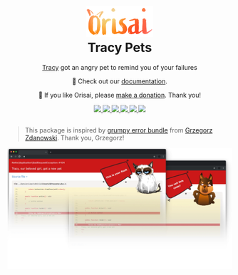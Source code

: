 <h1 align="center">
	<img src="https://github.com/orisai/.github/blob/main/images/repo_title.png?raw=true" alt="Orisai"/>
	<br/>
	Tracy Pets
</h1>

<p align="center">
    <a href="https://tracy.nette.org">Tracy</a> got an angry pet to remind you of your failures
</p>

<p align="center">
	📄 Check out our <a href="docs/README.md">documentation</a>.
</p>

<p align="center">
	💸 If you like Orisai, please <a href="https://orisai.dev/sponsor">make a donation</a>. Thank you!
</p>

<p align="center">
	<a href="https://github.com/orisai/tracy-pets/actions?query=workflow%3ACI">
		<img src="https://github.com/orisai/tracy-pets/workflows/CI/badge.svg">
	</a>
	<a href="https://coveralls.io/r/orisai/tracy-pets">
		<img src="https://badgen.net/coveralls/c/github/orisai/tracy-pets/v1.x?cache=300">
	</a>
	<a href="https://dashboard.stryker-mutator.io/reports/github.com/orisai/tracy-pets/v1.x">
		<img src="https://badge.stryker-mutator.io/github.com/orisai/tracy-pets/v1.x">
	</a>
	<a href="https://packagist.org/packages/orisai/tracy-pets">
		<img src="https://badgen.net/packagist/dt/orisai/tracy-pets?cache=3600">
	</a>
	<a href="https://packagist.org/packages/orisai/tracy-pets">
		<img src="https://badgen.net/packagist/v/orisai/tracy-pets?cache=3600">
	</a>
	<a href="https://choosealicense.com/licenses/mpl-2.0/">
		<img src="https://badgen.net/badge/license/MPL-2.0/blue?cache=3600">
	</a>
<p>

##

> This package is inspired by [grumpy error bundle](https://github.com/kiler129/grumpy-error-bundle)
> from [Grzegorz Zdanowski](https://github.com/kiler129). Thank you, Grzegorz!

![Tracy screenshot](docs/assets/screenshot.webp)
